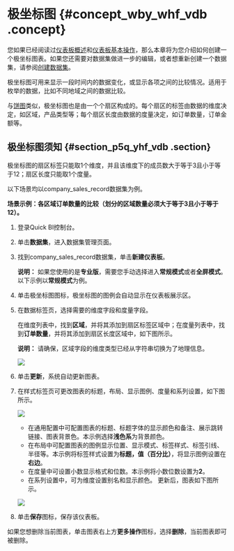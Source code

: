 # 极坐标图 {#concept_wby_whf_vdb .concept}

您如果已经阅读过[仪表板概述](cn.zh-CN/快速入门/报表制作/仪表板概述.md#)和[仪表板基本操作](cn.zh-CN/快速入门/报表制作/仪表板基本操作/仪表板基本操作.md#)，那么本章将为您介绍如何创建一个极坐标图表。如果您还需要对数据集做进一步的编辑，或者想重新创建一个数据集，请参阅[创建数据集](cn.zh-CN/用户指南/数据建模/管理数据集/创建数据集.md#)。

极坐标图可用来显示一段时间内的数据变化，或显示各项之间的比较情况。适用于枚举的数据，比如不同地域之间的数据比较。

与[饼图](cn.zh-CN/快速入门/报表制作/仪表板图表制作/饼图.md#)类似，极坐标图也是由一个个扇区构成的。每个扇区的标签由数据的维度决定，如区域，产品类型等；每个扇区长度由数据的度量决定，如订单数量，订单金额等。

## 极坐标图须知 {#section_p5q_yhf_vdb .section}

极坐标图的扇区标签只能取1个维度，并且该维度下的成员数大于等于3且小于等于12；扇区长度只能取1个度量。

以下场景均以company\_sales\_record数据集为例。

**场景示例：各区域订单数量的比较（划分的区域数量必须大于等于3且小于等于12）。**

1.  登录Quick BI控制台。
2.  单击**数据集**，进入数据集管理页面。
3.  找到company\_sales\_record数据集，单击**新建仪表板**。

    **说明：** 如果您使用的是**专业版**，需要您手动选择进入**常规模式**或者**全屏模式**。以下示例以**常规模式**为例。

4.  单击极坐标图图标，极坐标图的图例会自动显示在仪表板展示区。
5.  在数据标签页，选择需要的维度字段和度量字段。

    在维度列表中，找到**区域**，并将其添加到扇区标签区域中；在度量列表中，找到**订单数量**，并将其添加到扇区长度区域中，如下图所示。

    **说明：** 请确保，区域字段的维度类型已经从字符串切换为了地理信息。

    ![](http://static-aliyun-doc.oss-cn-hangzhou.aliyuncs.com/assets/img/9139/15444382011816_zh-CN.png)

6.  单击**更新**，系统自动更新图表。
7.  在样式标签页可更改图表的标题，布局、显示图例、度量和系列设置，如下图所示。

    ![](http://static-aliyun-doc.oss-cn-hangzhou.aliyuncs.com/assets/img/9139/15444382011817_zh-CN.png)

    -   在通用配置中可配置图表的标题、标题字体的显示颜色和备注、展示跳转链接、图表背景色。本示例选择**浅色系**为背景颜色。
    -   在布局中可配置图表的图例显示位置、显示模式、标签样式、标签引线、半径等。本示例将标签样式设置为**标题，值（百分比）**，将显示图例设置在**右边**。
    -   在度量中可设置小数显示格式和位数。本示例将小数位数设置为**2**。
    -   在系列设置中，可为维度设置别名和显示颜色。
    更新后，图表如下图所示。

    ![](http://static-aliyun-doc.oss-cn-hangzhou.aliyuncs.com/assets/img/9139/154443820133800_zh-CN.png)

8.  单击**保存**图标，保存该仪表板。

如果您想删除当前图表，单击图表右上方**更多操作**图标，选择**删除**，当前图表即可被删除。

